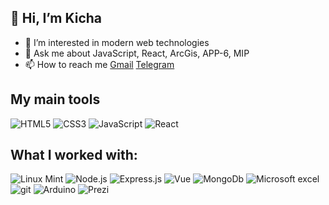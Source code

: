 ## 👋 Hi, I’m Kicha
- 👀 I’m interested in modern web technologies
- :speech_balloon: Ask me about JavaScript, React, ArcGis, APP-6, MIP
- 📫 How to reach me [Gmail](mailto:ivankika.1999@gmail.com) [Telegram](https://t.me/KichaKovalski)

## My main tools
![HTML5](https://img.shields.io/badge/HTML5-E34F26?style=for-the-badge&logo=html5&logoColor=white)
![CSS3](https://img.shields.io/badge/CSS3-1572B6?style=for-the-badge&logo=css3&logoColor=white)
![JavaScript](https://img.shields.io/badge/JavaScript-323330?style=for-the-badge&logo=javascript&logoColor=F7DF1E)
![React](https://img.shields.io/badge/React-20232A?style=for-the-badge&logo=react&logoColor=61DAFB)

## What I worked with:

![Linux Mint](https://img.shields.io/badge/Linux_Mint-87CF3E?style=for-the-badge&logo=linux-mint&logoColor=white)
![Node.js](https://img.shields.io/badge/Node.js-43853D?style=for-the-badge&logo=node.js&logoColor=white)
![Express.js](https://img.shields.io/badge/Express.js-404D59?style=for-the-badge)
![Vue](https://img.shields.io/badge/Vue.js-35495E?style=for-the-badge&logo=vue.js&logoColor=4FC08D)
![MongoDb](https://img.shields.io/badge/MongoDB-4EA94B?style=for-the-badge&logo=mongodb&logoColor=white)
![Microsoft excel](	https://img.shields.io/badge/Microsoft_Excel-217346?style=for-the-badge&logo=microsoft-excel&logoColor=white)
![git](https://img.shields.io/badge/git%20-%23F05033.svg?&style=for-the-badge&logo=git&logoColor=white) <img alt="Arduino" src="https://img.shields.io/badge/-Arduino-00979D?style=for-the-badge&logo=Arduino&logoColor=white"/> <img alt="Prezi" src="https://img.shields.io/badge/Prezi%20-%23000000.svg?&style=for-the-badge&logo=Prezi&logoColor=white"/>

